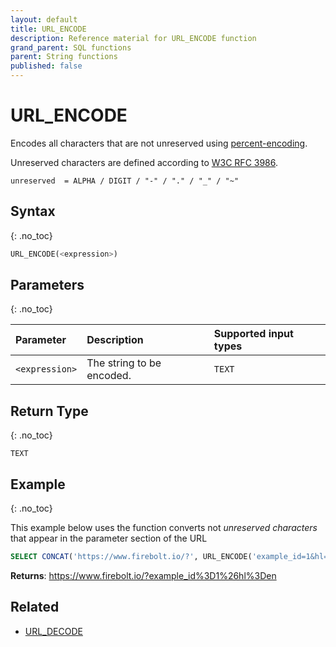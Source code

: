 ```yaml
---
layout: default
title: URL_ENCODE
description: Reference material for URL_ENCODE function
grand_parent: SQL functions
parent: String functions
published: false
---
```


# URL\_ENCODE

Encodes all characters that are not unreserved using [percent-encoding](https://en.wikipedia.org/wiki/Percent-encoding).

Unreserved characters are defined according to [W3C RFC 3986](https://www.rfc-editor.org/rfc/rfc3986.html).

```
unreserved  = ALPHA / DIGIT / "-" / "." / "_" / "~"
```

## Syntax
{: .no_toc}

```sql
URL_ENCODE(<expression>)
```

## Parameters
{: .no_toc}

| Parameter | Description                |Supported input types |
| :--------- | :------------------------ | :--------------------|
| `<expression>` | The string to be encoded. | `TEXT` |

## Return Type
{: .no_toc}

`TEXT`

## Example
{: .no_toc}

This example below uses the function converts not _unreserved characters_ that appear in the parameter section of the URL

```sql
SELECT CONCAT('https://www.firebolt.io/?', URL_ENCODE('example_id=1&hl=en'));
```

**Returns**: https://www.firebolt.io/?example_id%3D1%26hl%3Den

## Related

* [URL_DECODE](url_decode.md)

